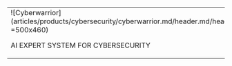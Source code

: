 |   |
|:------|
| ![Cyberwarrior](articles/products/cybersecurity/cyberwarrior.md/header.md/header.en.png =500x460) <p>AI EXPERT SYSTEM FOR CYBERSECURITY</p> |
